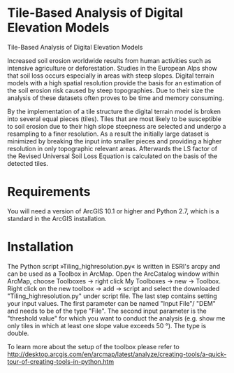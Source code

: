 # Tile-Based Analysis of Digital Elevation Models
Tile-Based Analysis of Digital Elevation Models

Increased soil erosion worldwide results from human activities such as intensive agriculture or deforestation. Studies in the European Alps show that soil loss occurs especially in areas with steep slopes. Digital terrain models with a high spatial resolution provide the basis for an estimation of the soil erosion risk caused by steep topographies. Due to their size the analysis of these datasets often proves to be time and memory consuming.

By the implementation of a tile structure the digital terrain model is broken into several equal pieces (tiles). Tiles that are most likely to be susceptible to soil erosion due to their high slope steepness are selected and undergo a resampling to a finer resolution. As a result the initially large dataset is minimized by breaking the input into smaller pieces and providing a higher
resolution in only topographic relevant areas. Afterwards the LS factor of the Revised Universal Soil Loss Equation is calculated on the basis of the detected tiles.

# Requirements
You will need a version of ArcGIS 10.1 or higher and Python 2.7, which is a standard in the ArcGIS installation.

# Installation 

The Python script »Tiling_highresolution.py« is written in ESRI's arcpy and can be used as a Toolbox in ArcMap. Open the ArcCatalog window within ArcMap, choose Toolboxes -> right click My Toolboxes -> new -> Toolbox. Right click on the new toolbox -> add -> script and select the downloaded "Tiling_highresolution.py" under script file. The last step contains setting your input values. The first parameter can be named "Input File"/ "DEM" and needs to be of the type "File". The second input parameter is the "threshold value" for which you want to conduct the analysis (e.g. show me only tiles in which at least one slope value exceeds 50 °). The type is double.  

To learn more about the setup of the toolbox please refer to http://desktop.arcgis.com/en/arcmap/latest/analyze/creating-tools/a-quick-tour-of-creating-tools-in-python.htm


